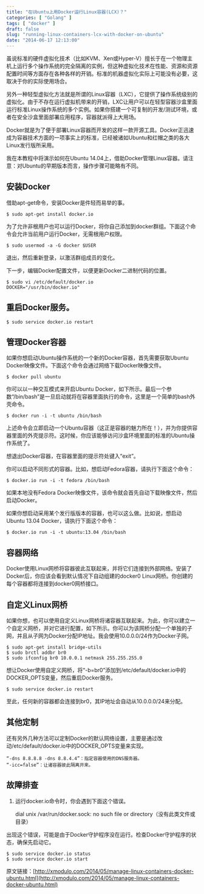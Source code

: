 ```yaml
---
title: "在Ubuntu上用Docker运行Linux容器(LCX)？"
categories: [ "Golang" ]
tags: [ "docker" ]
draft: false
slug: "running-linux-containers-lcx-with-docker-on-ubuntu"
date: "2014-06-17 12:13:00"
---
```


虽说标准的硬件虚拟化技术（比如KVM、Xen或Hyper-V）擅长于在一个物理主机上运行多个操作系统的完全隔离的实例，但这种虚拟化技术在性能、资源和资源配置时间等方面存在各种各样的开销。标准的机器虚拟化实际上可能没有必要，这取决于你的实际使用场合。

另外一种轻型虚拟化方法就是所谓的Linux容器（LXC），它提供了操作系统级别的虚拟化。由于不存在运行虚拟机带来的开销，LXC让用户可以在轻型容器沙盒里面运行标准Linux操作系统的多个实例。如果你搭建一个可复制的开发/测试环境，或者在安全沙盒里面部署应用程序，容器就派得上大用场。

Docker就是为了便于部署Linux容器而开发的这样一款开源工具。Docker正迅速成为容器技术方面的一项事实上的标准，已经被诸如Ubuntu和红帽之类的各大Linux发行版所采用。

我在本教程中将演示如何在Ubuntu 14.04上，借助Docker管理Linux容器。请注意：对Ubuntu的早期版本而言，操作步骤可能略有不同。

## 安装Docker


<!--more-->


借助apt-get命令，安装Docker是件轻而易举的事。

    $ sudo apt-get install docker.io 

为了允许非根用户也可以运行Docker，将你自己添加到docker群组。下面这个命令会允许当前用户运行Docker，无需根用户权限。

    $ sudo usermod -a -G docker $USER 

退出，然后重新登录，以激活群组成员的变化。

下一步，编辑Docker配置文件，以便更新Docker二进制代码的位置。

    $ sudo vi /etc/default/docker.io 
    DOCKER="/usr/bin/docker.io" 

## 重启Docker服务。

    $ sudo service docker.io restart 

## 管理Docker容器

如果你想启动Ubuntu操作系统的一个新的Docker容器，首先需要获取Ubuntu Docker映像文件。下面这个命令会通过网络下载Docker映像文件。

    $ docker pull ubuntu 

你可以以一种交互模式来开启Ubuntu Docker，如下所示。最后一个参数“/bin/bash”是一旦启动就将在容器里面执行的命令，这里是一个简单的bash外壳命令。

    $ docker run -i -t ubuntu /bin/bash 

上述命令会立即启动一个Ubuntu容器（这正是容器的魅力所在！），并为你提供容器里面的外壳提示符。这时候，你应该能够访问沙盒环境里面的标准的Ubuntu操作系统了。

想退出Docker容器，在容器里面的提示符处键入“exit”。

你可以启动不同形式的容器。比如，想启动Fedora容器，请执行下面这个命令：

    $ docker.io run -i -t fedora /bin/bash 

如果本地没有Fedora Docker映像文件，该命令就会首先自动下载映像文件，然后启动Docker。

如果你想启动采用某个发行版版本的容器，也可以这么做。比如说，想启动Ubuntu 13.04 Docker，请执行下面这个命令：

    $ docker.io run -i -t ubuntu:13.04 /bin/bash 

## 容器网络

Docker使用Linux网桥将容器彼此互联起来，并将它们连接到外部网络。安装了Docker后，你应该会看到默认情况下自动组建的docker0 Linux网桥。你创建的每个容器都将连接到docker0网桥接口。

## 自定义Linux网桥

如果你想，也可以使用自定义Linux网桥将诸容器互联起来。为此，你可以建立一个自定义网桥，并对它进行配置，如下所示。你可以为该网桥分配一个单独的子网，并且从子网为Docker分配IP地址。我会使用10.0.0.0/24作为Docker子网。

    $ sudo apt-get install bridge-utils 
    $ sudo brctl addbr br0 
    $ sudo ifconfig br0 10.0.0.1 netmask 255.255.255.0 

想让Docker使用自定义网桥，将“-b=br0”添加到/etc/default/docker.io中的DOCKER_OPTS变量，然后重启Docker服务。

    $ sudo service docker.io restart 

至此，任何新的容器都会连接到br0，其IP地址会自动从10.0.0.0/24来分配。

## 其他定制

还有另外几种方法可以定制Docker的默认网络设置，主要是通过改动/etc/default/docker.io中的DOCKER_OPTS变量来实现。

    “-dns 8.8.8.8 -dns 8.8.4.4”：指定容器使用的DNS服务器。
    “-icc=false”：让诸容器彼此隔离开来。

## 故障排查

1. 运行docker.io命令时，你会遇到下面这个错误。

    dial unix /var/run/docker.sock: no such file or directory（没有此类文件或目录） 

出现这个错误，可能是由于Docker守护程序没在运行。检查Docker守护程序的状态，确保先启动它。

    $ sudo service docker.io status 
    $ sudo service docker.io start 

原文链接：[http://xmodulo.com/2014/05/manage-linux-containers-docker-ubuntu.html](http://xmodulo.com/2014/05/manage-linux-containers-docker-ubuntu.html)
